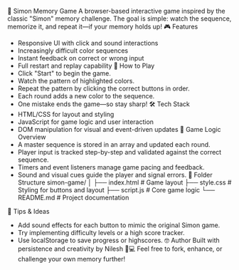 📘 Simon Memory Game
A browser-based interactive game inspired by the classic "Simon" memory challenge. The goal is simple: watch the sequence, memorize it, and repeat it—if your memory holds up!
🎮 Features
- Responsive UI with click and sound interactions
- Increasingly difficult color sequences
- Instant feedback on correct or wrong input
- Full restart and replay capability
🚀 How to Play
- Click "Start" to begin the game.
- Watch the pattern of highlighted colors.
- Repeat the pattern by clicking the correct buttons in order.
- Each round adds a new color to the sequence.
- One mistake ends the game—so stay sharp!
🛠 Tech Stack
- HTML/CSS for layout and styling
- JavaScript for game logic and user interaction
- DOM manipulation for visual and event-driven updates
🧠 Game Logic Overview
- A master sequence is stored in an array and updated each round.
- Player input is tracked step-by-step and validated against the correct sequence.
- Timers and event listeners manage game pacing and feedback.
- Sound and visual cues guide the player and signal errors.
📁 Folder Structure
simon-game/
│
├── index.html       # Game layout
├── style.css        # Styling for buttons and layout
├── script.js        # Core game logic
└── README.md        # Project documentation


📌 Tips & Ideas
- Add sound effects for each button to mimic the original Simon game.
- Try implementing difficulty levels or a high score tracker.
- Use localStorage to save progress or highscores.
🤓 Author
Built with persistence and creativity by Nilesh 🧠💻
Feel free to fork, enhance, or challenge your own memory further!
